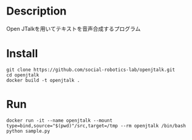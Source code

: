 # Description
Open JTalkを用いてテキストを音声合成するプログラム

# Install
```
git clone https://github.com/social-robotics-lab/openjtalk.git
cd openjtalk
docker build -t openjtalk .
```

# Run
```
docker run -it --name openjtalk --mount type=bind,source="$(pwd)"/src,target=/tmp --rm openjtalk /bin/bash
python sample.py
```
